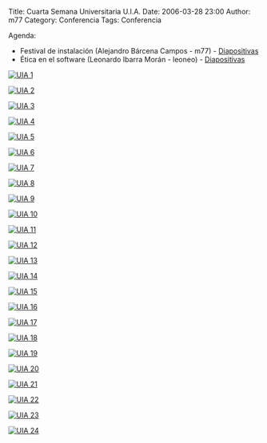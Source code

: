 Title: Cuarta Semana Universitaria U.I.A.
Date: 2006-03-28 23:00
Author: m77
Category: Conferencia
Tags: Conferencia

Agenda:

* Festival de instalación (Alejandro Bárcena Campos - m77) - [Diapositivas](2006-03-28-uia-cuarta-semana-univ/insfest.tar.bz2)
* Ética en el software (Leonardo Ibarra Morán - leoneo) - [Diapositivas](2006-03-28-uia-cuarta-semana-univ/leo-eticaenelsoftware.sxi)

<!-- break -->

[![UIA 1]({attach}2006-03-28-uia-cuarta-semana-univ/01b.jpg)]({attach}2006-03-28-uia-cuarta-semana-univ/01b.jpg)

[![UIA 2]({attach}2006-03-28-uia-cuarta-semana-univ/02b.jpg)]({attach}2006-03-28-uia-cuarta-semana-univ/02b.jpg)

[![UIA 3]({attach}2006-03-28-uia-cuarta-semana-univ/03b.jpg)]({attach}2006-03-28-uia-cuarta-semana-univ/03b.jpg)

[![UIA 4]({attach}2006-03-28-uia-cuarta-semana-univ/04b.jpg)]({attach}2006-03-28-uia-cuarta-semana-univ/04b.jpg)

[![UIA 5]({attach}2006-03-28-uia-cuarta-semana-univ/05b.jpg)]({attach}2006-03-28-uia-cuarta-semana-univ/05b.jpg)

[![UIA 6]({attach}2006-03-28-uia-cuarta-semana-univ/06b.jpg)]({attach}2006-03-28-uia-cuarta-semana-univ/06b.jpg)

[![UIA 7]({attach}2006-03-28-uia-cuarta-semana-univ/07b.jpg)]({attach}2006-03-28-uia-cuarta-semana-univ/07b.jpg)

[![UIA 8]({attach}2006-03-28-uia-cuarta-semana-univ/08b.jpg)]({attach}2006-03-28-uia-cuarta-semana-univ/08b.jpg)

[![UIA 9]({attach}2006-03-28-uia-cuarta-semana-univ/09b.jpg)]({attach}2006-03-28-uia-cuarta-semana-univ/09b.jpg)

[![UIA 10]({attach}2006-03-28-uia-cuarta-semana-univ/10b.jpg)]({attach}2006-03-28-uia-cuarta-semana-univ/10b.jpg)

[![UIA 11]({attach}2006-03-28-uia-cuarta-semana-univ/11b.jpg)]({attach}2006-03-28-uia-cuarta-semana-univ/11b.jpg)

[![UIA 12]({attach}2006-03-28-uia-cuarta-semana-univ/12b.jpg)]({attach}2006-03-28-uia-cuarta-semana-univ/12b.jpg)

[![UIA 13]({attach}2006-03-28-uia-cuarta-semana-univ/13b.jpg)]({attach}2006-03-28-uia-cuarta-semana-univ/13b.jpg)

[![UIA 14]({attach}2006-03-28-uia-cuarta-semana-univ/14b.jpg)]({attach}2006-03-28-uia-cuarta-semana-univ/14b.jpg)

[![UIA 15]({attach}2006-03-28-uia-cuarta-semana-univ/15b.jpg)]({attach}2006-03-28-uia-cuarta-semana-univ/15b.jpg)

[![UIA 16]({attach}2006-03-28-uia-cuarta-semana-univ/16b.jpg)]({attach}2006-03-28-uia-cuarta-semana-univ/16b.jpg)

[![UIA 17]({attach}2006-03-28-uia-cuarta-semana-univ/17b.jpg)]({attach}2006-03-28-uia-cuarta-semana-univ/17b.jpg)

[![UIA 18]({attach}2006-03-28-uia-cuarta-semana-univ/18b.jpg)]({attach}2006-03-28-uia-cuarta-semana-univ/18b.jpg)

[![UIA 19]({attach}2006-03-28-uia-cuarta-semana-univ/19b.jpg)]({attach}2006-03-28-uia-cuarta-semana-univ/19b.jpg)

[![UIA 20]({attach}2006-03-28-uia-cuarta-semana-univ/20b.jpg)]({attach}2006-03-28-uia-cuarta-semana-univ/20b.jpg)

[![UIA 21]({attach}2006-03-28-uia-cuarta-semana-univ/21b.jpg)]({attach}2006-03-28-uia-cuarta-semana-univ/21b.jpg)

[![UIA 22]({attach}2006-03-28-uia-cuarta-semana-univ/22b.jpg)]({attach}2006-03-28-uia-cuarta-semana-univ/22b.jpg)

[![UIA 23]({attach}2006-03-28-uia-cuarta-semana-univ/23b.jpg)]({attach}2006-03-28-uia-cuarta-semana-univ/23b.jpg)

[![UIA 24]({attach}2006-03-28-uia-cuarta-semana-univ/24b.jpg)]({attach}2006-03-28-uia-cuarta-semana-univ/24b.jpg)
